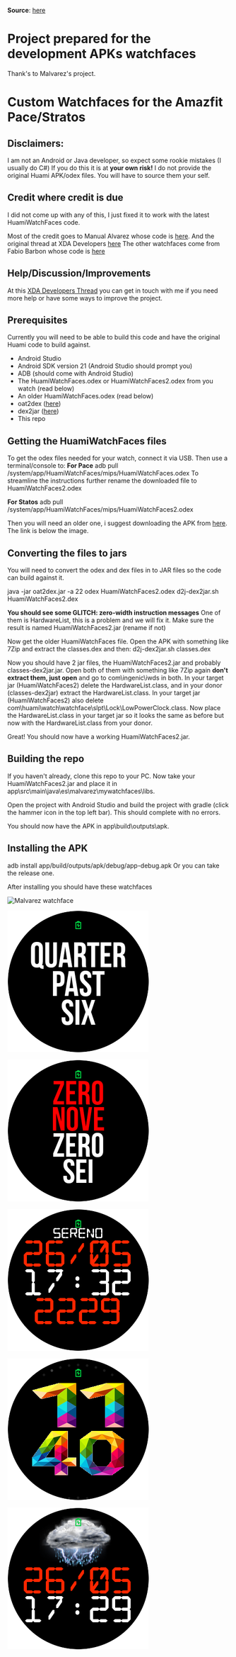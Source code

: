 **Source**: [here](https://github.com/RavenLiquid/amazfit-watchface)

# Project prepared for the development APKs watchfaces

Thank's to Malvarez's project.

# Custom Watchfaces for the Amazfit Pace/Stratos

## Disclaimers:
I am not an Android or Java developer, so expect some rookie mistakes (I usually do C#)
If you do this it is at **your own risk!**
I do not provide the original Huami APK/odex files. You will have to source them your self.

## Credit where credit is due
I did not come up with any of this, I just fixed it to work with the latest HuamiWatchFaces code.

Most of the credit goes to Manual Alvarez whose code is [here](https://github.com/manuel-alvarez-alvarez/malvarez-watchface).
And the original thread at XDA Developers [here](https://forum.xda-developers.com/smartwatch/amazfit/watchface-amazfit-watch-t3596912)
The other watchfaces come from Fabio Barbon whose code is [here](https://github.com/drbourbon/drbourbon-watchfaces)

## Help/Discussion/Improvements ##
At this [XDA Developers Thread](https://forum.xda-developers.com/smartwatch/amazfit/project-huamiwatchfaces-based-custom-t3760814) you can get in touch with me if you need more help or have some ways to improve the project.

## Prerequisites
Currently you will need to be able to build this code and have the original Huami code to build against.
- Android Studio
- Android SDK version 21 (Android Studio should prompt you)
- ADB (should come with Android Studio)
- The HuamiWatchFaces.odex or HuamiWatchFaces2.odex from you watch (read below)
- An older HuamiWatchFaces.odex (read below)
- oat2dex ([here](https://github.com/testwhat/SmaliEx))
- dex2jar ([here](https://github.com/pxb1988/dex2jar))
- This repo

## Getting the HuamiWatchFaces files
To get the odex files needed for your watch, connect it via USB.
Then use a terminal/console to:
**For Pace**
adb pull /system/app/HuamiWatchFaces/mips/HuamiWatchFaces.odex
To streamline the instructions further rename the downloaded file to HuamiWatchFaces2.odex

**For Statos**
adb pull /system/app/HuamiWatchFaces/mips/HuamiWatchFaces2.odex

Then you will need an older one, i suggest downloading the APK from [here](http://amazfitcentral.com/2017/08/19/amazfit-amazing-watch-faces/). The link is below the image.

## Converting the files to jars
You will need to convert the odex and dex files in to JAR files so the code can build against it.

java -jar oat2dex.jar -a 22 odex HuamiWatchFaces2.odex
d2j-dex2jar.sh HuamiWatchFaces2.dex

**You should see some GLITCH: zero-width instruction messages**
One of them is HardwareList, this is a problem and we will fix it.
Make sure the result is named HuamiWatchFaces2.jar (rename if not)

Now get the older HuamiWatchFaces file. Open the APK with something like 7Zip and extract the classes.dex and then:
d2j-dex2jar.sh classes.dex

Now you should have 2 jar files, the  HuamiWatchFaces2.jar and probably classes-dex2jar.jar.
Open both of them with something like 7Zip again **don't extract them, just open** and go to com\ingenic\iwds in both.
In your target jar (HuamiWatchFaces2) delete the HardwareList.class, and in your donor (classes-dex2jar) extract the HardwareList.class. 
In your target jar (HuamiWatchFaces2) also delete com\huami\watch\watchface\slpt\Lock\LowPowerClock.class.
Now place the HardwareList.class in your target jar so it looks the same as before but now with the HardwareList.class from your donor.

Great! You should now have a working HuamiWatchFaces2.jar.

## Building the repo ##
If you haven't already, clone this repo to your PC.
Now take your HuamiWatchFaces2.jar and place it in app\src\main\java\es\malvarez\mywatchfaces\libs.

Open the project with Android Studio and build the project with gradle (click the hammer icon in the top left bar).
This should complete with no errors.

You should now have the APK in app\build\outputs\apk.

## Installing the APK ##
adb install app/build/outputs/apk/debug/app-debug.apk 
Or you can take the release one.

After installing you should have these watchfaces

![Malvarez watchface](https://github.com/RavenLiquid/amazfit-watchfaces/raw/master/app/src/main/res/drawable-nodpi/preview_malvarez.png)

![Fuzzy Text](https://github.com/RavenLiquid/amazfit-watchfaces/raw/master/app/src/main/res/drawable-nodpi/preview_fuzzytext.png "")

![Text Time](https://github.com/RavenLiquid/amazfit-watchfaces/raw/master/app/src/main/res/drawable-nodpi/preview_texttime.png?raw=true "")

![Three Lines](https://github.com/RavenLiquid/amazfit-watchfaces/raw/master/app/src/main/res/drawable-nodpi/preview_threelines.png?raw=true "")

![Fancy Digits](https://github.com/RavenLiquid/amazfit-watchfaces/raw/master/app/src/main/res/drawable-nodpi/preview_hugetext.png?raw=true "")

![Big Weather](https://github.com/RavenLiquid/amazfit-watchfaces/raw/master/app/src/main/res/drawable-nodpi/preview_hugeweather.png?raw=true "")
